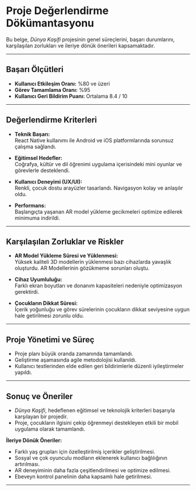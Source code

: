 # Proje Değerlendirme Dökümantasyonu

Bu belge, *Dünya Kaşifi* projesinin genel süreçlerini, başarı durumlarını, karşılaşılan zorlukları ve ileriye dönük önerileri kapsamaktadır.

---

## Başarı Ölçütleri

- **Kullanıcı Etkileşim Oranı:** %80 ve üzeri  
- **Görev Tamamlama Oranı:** %95  
- **Kullanıcı Geri Bildirim Puanı:** Ortalama 8.4 / 10  

---

## Değerlendirme Kriterleri

- **Teknik Başarı:**  
  React Native kullanımı ile Android ve iOS platformlarında sorunsuz çalışma sağlandı.  

- **Eğitimsel Hedefler:**  
  Coğrafya, kültür ve dil öğrenimi uygulama içerisindeki mini oyunlar ve görevlerle desteklendi.  

- **Kullanıcı Deneyimi (UX/UI):**  
  Renkli, çocuk dostu arayüzler tasarlandı. Navigasyon kolay ve anlaşılır oldu.  

- **Performans:**  
  Başlangıçta yaşanan AR model yükleme gecikmeleri optimize edilerek minimuma indirildi.

---

## Karşılaşılan Zorluklar ve Riskler

- **AR Model Yükleme Süresi ve Yüklenmesi:**  
  Yüksek kaliteli 3D modellerin yüklenmesi bazı cihazlarda yavaşlık oluşturdu. AR Modellerinin gözükmeme sorunları oluştu.

- **Cihaz Uyumluluğu:**  
  Farklı ekran boyutları ve donanım kapasiteleri nedeniyle optimizasyon gerektirdi.

- **Çocukların Dikkat Süresi:**  
  İçerik yoğunluğu ve görev sürelerinin çocukların dikkat seviyesine uygun hale getirilmesi zorunlu oldu.

---

## Proje Yönetimi ve Süreç

- Proje planı büyük oranda zamanında tamamlandı.  
- Geliştirme aşamasında agile metodolojisi kullanıldı.  
- Kullanıcı testlerinden elde edilen geri bildirimlerle düzenli iyileştirmeler yapıldı.

---

## Sonuç ve Öneriler

- *Dünya Kaşifi*, hedeflenen eğitimsel ve teknolojik kriterleri başarıyla karşılayan bir projedir.  
- Proje, çocukların ilgisini çekip öğrenmeyi destekleyen etkili bir mobil uygulama olarak tamamlandı.  

**İleriye Dönük Öneriler:**  
- Farklı yaş grupları için özelleştirilmiş içerikler geliştirilmesi.  
- Sosyal ve çok oyunculu modların eklenerek kullanıcı bağlılığının artırılması.  
- AR deneyiminin daha fazla çeşitlendirilmesi ve optimize edilmesi.  
- Ebeveyn kontrol panelinin daha kapsamlı hale getirilmesi.  

---

